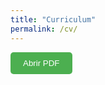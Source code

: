 ```yaml
---
title: "Curriculum"
permalink: /cv/
---
```


<button style="padding: 10px 20px; background-color: #4CAF50; color: white; border: none; border-radius: 5px; cursor: pointer;" onclick="window.open('../assets/documents/cv.pdf', 'PDFViewer', 'width=800,height=600,toolbar=no,scrollbars=yes');">Abrir PDF</button>
